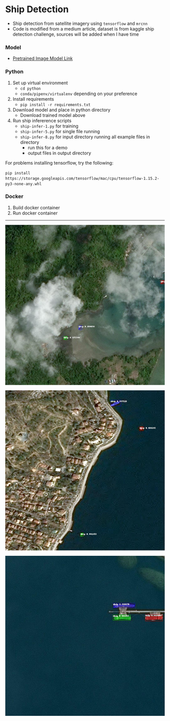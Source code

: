 # Ship Detection
- Ship detection from satellite imagery using `tensorflow` and `mrcnn`
- Code is modified from a medium article, dataset is from kaggle ship detection challenge, sources will be added when I have time

### Model
- [Pretrained Image Model Link](https://drive.google.com/open?id=1gotjrrnmT3t86_9RVKOlnWjAqWTgpgn_)

### Python
1. Set up virtual environment
    - `cd python`
    - `conda/pipenv/virtualenv` depending on your preference
2. Install requirements
    - `pip install -r requirements.txt`
3. Download model and place in python directory
    - Download trained model above
4. Run ship infererence scripts
    - `ship-infer-1.py` for training
    - `ship-infer-5.py` for single file running
    - `ship-infer-8.py` for input directory running all example files in directory
        - run this for a demo
        - output files in output directory

For problems installing tensorflow, try the following:

`pip install https://storage.googleapis.com/tensorflow/mac/cpu/tensorflow-1.15.2-py3-none-any.whl`

### Docker
1. Build docker container
2. Run docker container 

---

![Example 1](./python/output/596b97e57-detected.jpg)

![Example 2](./python/output/08f3f627a-detected.jpg)

![Example 3](./python/output/b54923d5e-detected.jpg)


